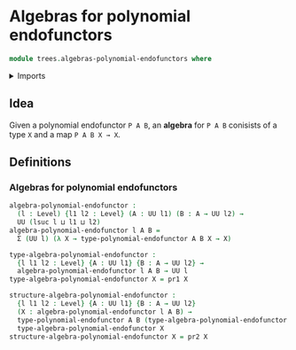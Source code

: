 # Algebras for polynomial endofunctors

```agda
module trees.algebras-polynomial-endofunctors where
```

<details><summary>Imports</summary>

```agda
open import foundation.contractible-types
open import foundation.dependent-pair-types
open import foundation.equivalences
open import foundation.functions
open import foundation.functoriality-dependent-pair-types
open import foundation.fundamental-theorem-of-identity-types
open import foundation.homotopies
open import foundation.identity-types
open import foundation.structure-identity-principle
open import foundation.universe-levels

open import trees.polynomial-endofunctors
```

</details>

## Idea

Given a polynomial endofunctor `P A B`, an **algebra** for `P A B` conisists of
a type `X` and a map `P A B X → X`.

## Definitions

### Algebras for polynomial endofunctors

```agda
algebra-polynomial-endofunctor :
  (l : Level) {l1 l2 : Level} (A : UU l1) (B : A → UU l2) →
  UU (lsuc l ⊔ l1 ⊔ l2)
algebra-polynomial-endofunctor l A B =
  Σ (UU l) (λ X → type-polynomial-endofunctor A B X → X)

type-algebra-polynomial-endofunctor :
  {l l1 l2 : Level} {A : UU l1} {B : A → UU l2} →
  algebra-polynomial-endofunctor l A B → UU l
type-algebra-polynomial-endofunctor X = pr1 X

structure-algebra-polynomial-endofunctor :
  {l l1 l2 : Level} {A : UU l1} {B : A → UU l2}
  (X : algebra-polynomial-endofunctor l A B) →
  type-polynomial-endofunctor A B (type-algebra-polynomial-endofunctor X) →
  type-algebra-polynomial-endofunctor X
structure-algebra-polynomial-endofunctor X = pr2 X
```
